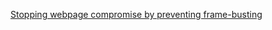 [Stopping webpage compromise by preventing frame-busting](http://security.stackexchange.com/questions/103535/stopping-webpage-compromise-by-preventing-frame-busting)
